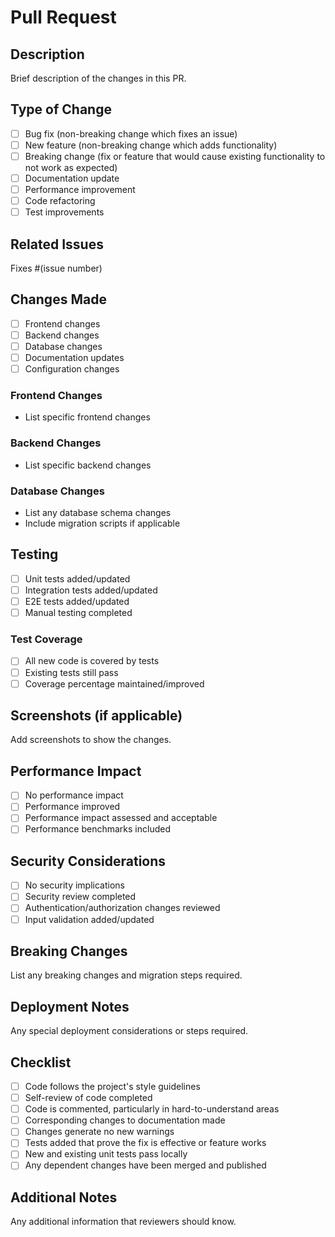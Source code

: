 # Pull Request

## Description
Brief description of the changes in this PR.

## Type of Change
- [ ] Bug fix (non-breaking change which fixes an issue)
- [ ] New feature (non-breaking change which adds functionality)
- [ ] Breaking change (fix or feature that would cause existing functionality to not work as expected)
- [ ] Documentation update
- [ ] Performance improvement
- [ ] Code refactoring
- [ ] Test improvements

## Related Issues
Fixes #(issue number)

## Changes Made
- [ ] Frontend changes
- [ ] Backend changes
- [ ] Database changes
- [ ] Documentation updates
- [ ] Configuration changes

### Frontend Changes
- List specific frontend changes

### Backend Changes
- List specific backend changes

### Database Changes
- List any database schema changes
- Include migration scripts if applicable

## Testing
- [ ] Unit tests added/updated
- [ ] Integration tests added/updated
- [ ] E2E tests added/updated
- [ ] Manual testing completed

### Test Coverage
- [ ] All new code is covered by tests
- [ ] Existing tests still pass
- [ ] Coverage percentage maintained/improved

## Screenshots (if applicable)
Add screenshots to show the changes.

## Performance Impact
- [ ] No performance impact
- [ ] Performance improved
- [ ] Performance impact assessed and acceptable
- [ ] Performance benchmarks included

## Security Considerations
- [ ] No security implications
- [ ] Security review completed
- [ ] Authentication/authorization changes reviewed
- [ ] Input validation added/updated

## Breaking Changes
List any breaking changes and migration steps required.

## Deployment Notes
Any special deployment considerations or steps required.

## Checklist
- [ ] Code follows the project's style guidelines
- [ ] Self-review of code completed
- [ ] Code is commented, particularly in hard-to-understand areas
- [ ] Corresponding changes to documentation made
- [ ] Changes generate no new warnings
- [ ] Tests added that prove the fix is effective or feature works
- [ ] New and existing unit tests pass locally
- [ ] Any dependent changes have been merged and published

## Additional Notes
Any additional information that reviewers should know.